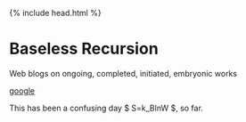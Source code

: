 {% include head.html %}

# Baseless Recursion



Web blogs on ongoing, completed, initiated, embryonic works

[google](www.google.com)

This has been a confusing day $ S=k_BlnW $, so far.
